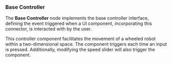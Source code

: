 ### Base Controller

The **Base Controller** node implements the base controller interface, defining the event triggered when a UI component, incorporating this connector, is interacted with by the user.

This controller component facilitates the movement of a wheeled robot within a two-dimensional space. The component triggers each time an input is pressed. Additionally, modifying the speed slider will also trigger the component.
